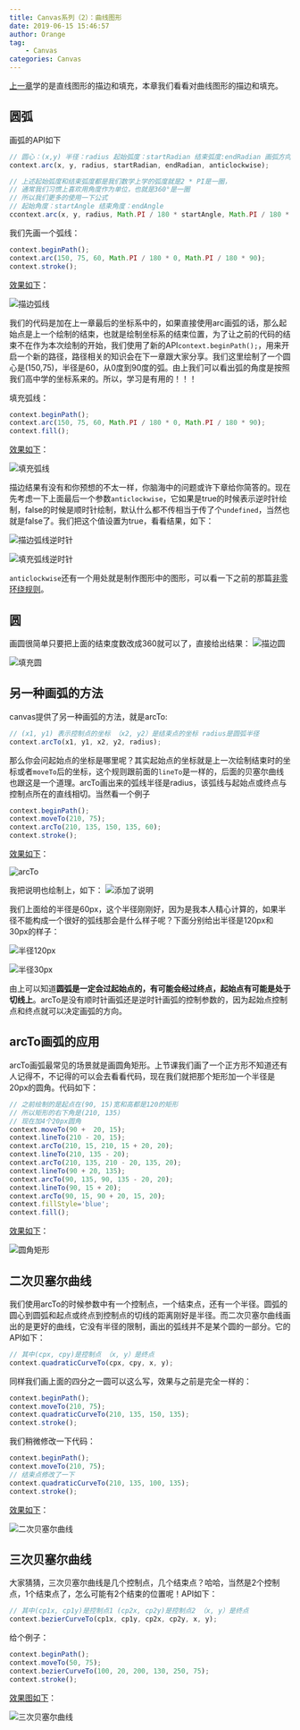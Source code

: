 ```yaml
---
title: Canvas系列（2）：曲线图形
date: 2019-06-15 15:46:57
author: Orange
tag:
	- Canvas
categories: Canvas
---
```


[上一章](/2019/06/15/Canvas系列（1）：直线图形/#more)学的是直线图形的描边和填充，本章我们看看对曲线图形的描边和填充。

## 圆弧 ##

画弧的API如下

```JavaScript
// 圆心：(x,y) 半径：radius 起始弧度：startRadian 结束弧度:endRadian 画弧方向：anticlockwise
context.arc(x, y, radius, startRadian, endRadian, anticlockwise);

// 上述起始弧度和结束弧度都是我们数学上学的弧度就是2 * PI是一圈，
// 通常我们习惯上喜欢用角度作为单位，也就是360°是一圈
// 所以我们更多的使用一下公式
// 起始角度：startAngle 结束角度：endAngle
ccontext.arc(x, y, radius, Math.PI / 180 * startAngle, Math.PI / 180 * endAngle, anticlockwise);
```

我们先画一个弧线：

```JavaScript
context.beginPath();
context.arc(150, 75, 60, Math.PI / 180 * 0, Math.PI / 180 * 90);
context.stroke();
```

[效果如下](https://canvas-demo.kai666666.top/02/01.html)：

![描边弧线](1.jpeg)

我们的代码是加在上一章最后的坐标系中的，如果直接使用arc画弧的话，那么起始点是上一个绘制的结束，也就是绘制坐标系的结束位置，为了让之前的代码的结束不在作为本次绘制的开始，我们使用了新的API`context.beginPath();`，用来开启一个新的路径，路径相关的知识会在下一章跟大家分享。我们这里绘制了一个圆心是(150,75)，半径是60，从0度到90度的弧。由上我们可以看出弧的角度是按照我们高中学的坐标系来的。所以，学习是有用的！！！

填充弧线：

```JavaScript
context.beginPath();
context.arc(150, 75, 60, Math.PI / 180 * 0, Math.PI / 180 * 90);
context.fill();
```

[效果如下](https://canvas-demo.kai666666.top/02/02.html)：

![填充弧线](2.jpeg)

描边结果有没有和你预想的不太一样，你脑海中的问题或许下章给你简答的。现在先考虑一下上面最后一个参数`anticlockwise`，它如果是true的时候表示逆时针绘制，false的时候是顺时针绘制，默认什么都不传相当于传了个`undefined`，当然也就是false了。我们把这个值设置为true，看看结果，如下：

![描边弧线逆时针](3.jpeg)

![填充弧线逆时针](4.jpeg)

`anticlockwise`还有一个用处就是制作图形中的图形，可以看一下之前的那篇[非零环绕规则](/2019/04/27/非零环绕规则/#more)。

## 圆 ##

画圆很简单只要把上面的结束度数改成360就可以了，直接给出结果：
![描边圆](5.jpeg)

![填充圆](6.jpeg)

## 另一种画弧的方法 ##

canvas提供了另一种画弧的方法，就是arcTo:

```JavaScript
// (x1, y1) 表示控制点的坐标 （x2, y2）是结束点的坐标 radius是圆弧半径
context.arcTo(x1, y1, x2, y2, radius);
```

那么你会问起始点的坐标是哪里呢？其实起始点的坐标就是上一次绘制结束时的坐标或者`moveTo`后的坐标，这个规则跟前面的`lineTo`是一样的，后面的贝塞尔曲线也跟这是一个道理。arcTo画出来的弧线半径是radius，该弧线与起始点或终点与控制点所在的直线相切。当然看一个例子

```JavaScript
context.beginPath();
context.moveTo(210, 75);
context.arcTo(210, 135, 150, 135, 60);
context.stroke();
```

[效果如下](https://canvas-demo.kai666666.top/02/03.html)：

![arcTo](7.jpeg)

我把说明也绘制上，如下：
![添加了说明](8.jpeg)

我们上面给的半径是60px，这个半径刚刚好，因为是我本人精心计算的，如果半径不能构成一个很好的弧线那会是什么样子呢？下面分别给出半径是120px和30px的样子：

![半径120px](9.jpeg)

![半径30px](10.jpeg)

由上可以知道**圆弧是一定会过起始点的，有可能会经过终点，起始点有可能是处于切线上**。arcTo是没有顺时针画弧还是逆时针画弧的控制参数的，因为起始点控制点和终点就可以决定画弧的方向。

## arcTo画弧的应用 ##

arcTo画弧最常见的场景就是画圆角矩形。上节课我们画了一个正方形不知道还有人记得不，不记得的可以会去看看代码，现在我们就把那个矩形加一个半径是20px的圆角。代码如下：

```JavaScript
// 之前绘制的是起点在(90, 15)宽和高都是120的矩形
// 所以矩形的右下角是(210, 135)
// 现在加4个20px圆角
context.moveTo(90 +  20, 15);
context.lineTo(210 - 20, 15);
context.arcTo(210, 15, 210, 15 + 20, 20);
context.lineTo(210, 135 - 20);
context.arcTo(210, 135, 210 - 20, 135, 20);
context.lineTo(90 + 20, 135);
context.arcTo(90, 135, 90, 135 - 20, 20);
context.lineTo(90, 15 + 20);
context.arcTo(90, 15, 90 + 20, 15, 20);
context.fillStyle='blue';
context.fill();
```

[效果如下](https://canvas-demo.kai666666.top/02/04.html)：

![圆角矩形](11.jpeg)

## 二次贝塞尔曲线 ##

我们使用arcTo的时候参数中有一个控制点，一个结束点，还有一个半径。圆弧的圆心到圆弧和起点或终点到控制点的切线的距离刚好是半径。而二次贝塞尔曲线画出的是更好的曲线，它没有半径的限制，画出的弧线并不是某个圆的一部分。它的API如下：

```JavaScript
// 其中(cpx, cpy)是控制点 （x, y）是终点
context.quadraticCurveTo(cpx, cpy, x, y);
```

同样我们画上面的四分之一圆可以这么写，效果与之前是完全一样的：

```JavaScript
context.beginPath();
context.moveTo(210, 75);
context.quadraticCurveTo(210, 135, 150, 135);
context.stroke();
```

我们稍微修改一下代码：

```JavaScript
context.beginPath();
context.moveTo(210, 75);
// 结束点修改了一下
context.quadraticCurveTo(210, 135, 100, 135);
context.stroke();
```

[效果如下](https://canvas-demo.kai666666.top/02/05.html)：

![二次贝塞尔曲线](12.jpeg)

## 三次贝塞尔曲线 ##

大家猜猜，三次贝塞尔曲线是几个控制点，几个结束点？哈哈，当然是2个控制点，1个结束点了，怎么可能有2个结束的位置呢！API如下：

```JavaScript
// 其中(cp1x, cp1y)是控制点1 (cp2x, cp2y)是控制点2 （x, y）是终点
context.bezierCurveTo(cp1x, cp1y, cp2x, cp2y, x, y);
```

给个例子：

```JavaScript
context.beginPath();
context.moveTo(50, 75);
context.bezierCurveTo(100, 20, 200, 130, 250, 75);
context.stroke();
```

[效果图如下](https://canvas-demo.kai666666.top/02/06.html)：

![三次贝塞尔曲线](13.jpeg)
